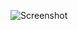 ![Screenshot](https://raw.githubusercontent.com/Cryakl/Ultimate-RAT-Collection/refs/heads/main/BlackNix/BlackNix%20v1.4/Screenshot.png)
